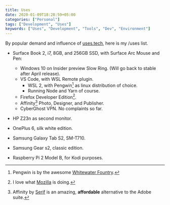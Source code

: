 ```yaml
---
title: Uses
date: 2020-01-09T18:28:59+05:00
categories: ["Personal"]
tags: ["Development", "Uses"]
keywords: ["Uses", "Development", "Tools", "Dev", "Environment"]
---
```


By popular demand and influence of [uses.tech](https://uses.tech/), here is my /uses list.

- Surface Book 2, i7, 8GB, and 256GB SSD, with Surface Arc Mouse and Pen:
    - Windows 10 on Insider preview Slow Ring. (Will go back to stable after April release).
    - VS Code, with WSL Remote plugin.
        - WSL 2, with Pengwin[^pengwin] as linux distribution of choice.
        - Running Node and Yarn of course.
    - Firefox Developer Edition[^mozilla].
    - Affinity[^affinity] Photo, Designer, and Publisher.
    - CyberGhost VPN. No complaints so far.

- HP Z23n as second monitor.

- OnePlus 6, silk white edition.

- Samsung Galaxy Tab S2, SM-T710.

- Samsung Gear s2, classic edition.

- Raspberry Pi 2 Model B, for Kodi purposes.



[^pengwin]: Pengwin is by the awesome [Whitewater Fountry](https://www.whitewaterfoundry.com/).
[^affinity]: Affinity by [Serif](https://affinity.serif.com/en-us/) is an amazing, **affordable** alternative to the Adobe suite.
[^mozilla]: I love what [Mozilla](https://www.mozilla.org/en-US/firefox/developer/) is doing.
